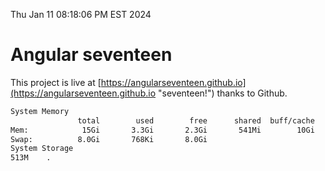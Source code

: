 Thu Jan 11 08:18:06 PM EST 2024

# Angular seventeen


This project is live at [https://angularseventeen.github.io](https://angularseventeen.github.io "seventeen!") thanks to Github.

```bash
System Memory
               total        used        free      shared  buff/cache   available
Mem:            15Gi       3.3Gi       2.3Gi       541Mi        10Gi        11Gi
Swap:          8.0Gi       768Ki       8.0Gi
System Storage
513M	.
```
